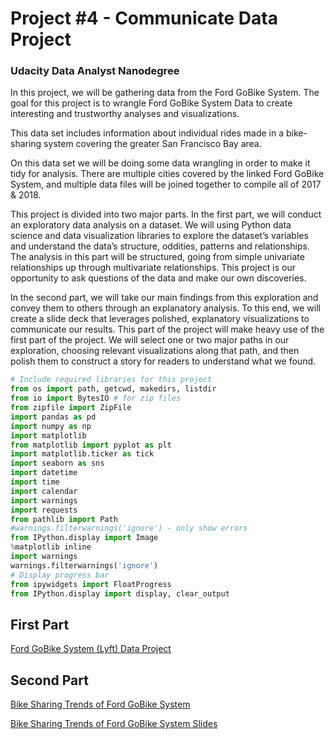 # Project #4 - Communicate Data Project 
### Udacity Data Analyst Nanodegree

In this project, we will be gathering data from the Ford GoBike System. The goal for this project is to wrangle Ford GoBike System Data to create interesting and trustworthy analyses and visualizations.

This data set includes information about individual rides made in a bike-sharing system covering the greater San Francisco Bay area.

On this data set we will be doing some data wrangling in order to make it tidy for analysis. There are multiple cities covered by the linked Ford GoBike System, and multiple data files will be joined together to compile all of 2017 & 2018.

This project is divided into two major parts. In the first part, we will conduct an exploratory data analysis on a dataset. We will using Python data science and data visualization libraries to explore the dataset’s variables and understand the data’s structure, oddities, patterns and relationships. The analysis in this part will be structured, going from simple univariate relationships up through multivariate relationships. This project is our opportunity to ask questions of the data and make our own discoveries.

In the second part, we will take our main findings from this exploration and convey them to others through an explanatory analysis. To this end, we will create a slide deck that leverages polished, explanatory visualizations to communicate our results. This part of the project will make heavy use of the first part of the project. We will select one or two major paths in our exploration, choosing relevant visualizations along that path, and then polish them to construct a story for readers to understand what we found.

```python
# Include required libraries for this project
from os import path, getcwd, makedirs, listdir
from io import BytesIO # for zip files
from zipfile import ZipFile
import pandas as pd
import numpy as np
import matplotlib
from matplotlib import pyplot as plt
import matplotlib.ticker as tick
import seaborn as sns
import datetime
import time
import calendar
import warnings
import requests
from pathlib import Path
#warnings.filterwarnings('ignore') - only show errors
from IPython.display import Image
%matplotlib inline
import warnings
warnings.filterwarnings('ignore')
# Display progress bar
from ipywidgets import FloatProgress
from IPython.display import display, clear_output
```

## First Part
[Ford GoBike System (Lyft) Data Project](https://edwinaquino.github.io/data-analytics-communicate-data/Bike_Share_Part1_Exploratory.html)

## Second Part
[Bike Sharing Trends of Ford GoBike System](https://edwinaquino.github.io/data-analytics-communicate-data/Bike_Share_Part2_Explanatory.html)

[Bike Sharing Trends of Ford GoBike System Slides](https://edwinaquino.github.io/data-analytics-communicate-data/Bike_Share_Part2_Explanatory.slides.html)


